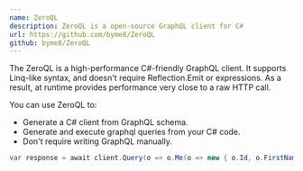```yaml
---
name: ZeroQL
description: ZeroQL is a open-source GraphQL client for C#
url: https://github.com/byme8/ZeroQL
github: byme8/ZeroQL
---
```


The ZeroQL is a high-performance C#-friendly GraphQL client. It supports Linq-like syntax, and doesn't require Reflection.Emit or expressions.
As a result, at runtime provides performance very close to a raw HTTP call.

You can use ZeroQL to:

- Generate a C# client from GraphQL schema.
- Generate and execute graphql queries from your C# code.
- Don't require writing GraphQL manually.

```csharp
var response = await client.Query(o => o.Me(o => new { o.Id, o.FirstName, o.LastName }));
```
